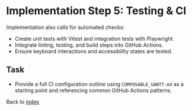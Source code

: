 # Implementation Step 5: Testing & CI

Implementation also calls for automated checks:

- Create unit tests with Vitest and integration tests with Playwright.
- Integrate linting, testing, and build steps into GitHub Actions.
- Ensure keyboard interactions and accessibility states are tested.

## Task
- Provide a full CI configuration outline using `COMPOSABLE_GANTT.md` as a starting point and referencing common GitHub Actions patterns.

Back to [index](index.md)
